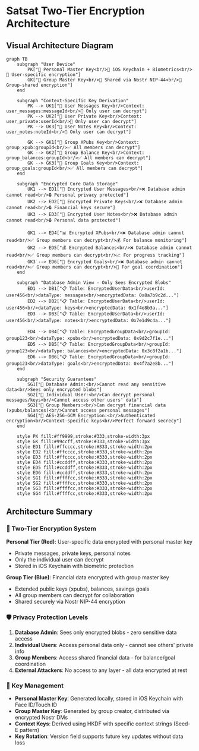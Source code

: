 # Satsat Two-Tier Encryption Architecture

## Visual Architecture Diagram

```mermaid
graph TB
    subgraph "User Device"
        PK["🔑 Personal Master Key<br/>📱 iOS Keychain + Biometrics<br/>🔐 User-specific encryption"]
        GK["🔑 Group Master Key<br/>📡 Shared via Nostr NIP-44<br/>🔐 Group-shared encryption"]
    end

    subgraph "Context-Specific Key Derivation"
        PK --> UK1["🔐 User Messages Key<br/>Context: user_messages:messageId<br/>🚫 Only user can decrypt"]
        PK --> UK2["🔐 User Private Key<br/>Context: user_private:userId<br/>🚫 Only user can decrypt"]
        PK --> UK3["🔐 User Notes Key<br/>Context: user_notes:noteId<br/>🚫 Only user can decrypt"]

        GK --> GK1["🔐 Group XPubs Key<br/>Context: group_xpub:groupId<br/>✅ All members can decrypt"]
        GK --> GK2["🔐 Group Balance Key<br/>Context: group_balances:groupId<br/>✅ All members can decrypt"]
        GK --> GK3["🔐 Group Goals Key<br/>Context: group_goals:groupId<br/>✅ All members can decrypt"]
    end

    subgraph "Encrypted Core Data Storage"
        UK1 --> ED1["💬 Encrypted User Messages<br/>❌ Database admin cannot read<br/>🔒 Personal privacy protected"]
        UK2 --> ED2["🔑 Encrypted Private Keys<br/>❌ Database admin cannot read<br/>🔒 Financial keys secure"]
        UK3 --> ED3["📝 Encrypted User Notes<br/>❌ Database admin cannot read<br/>🔒 Personal data protected"]

        GK1 --> ED4["📊 Encrypted XPubs<br/>❌ Database admin cannot read<br/>✅ Group members can decrypt<br/>💰 For balance monitoring"]
        GK2 --> ED5["💰 Encrypted Balances<br/>❌ Database admin cannot read<br/>✅ Group members can decrypt<br/>📈 For progress tracking"]
        GK3 --> ED6["🎯 Encrypted Goals<br/>❌ Database admin cannot read<br/>✅ Group members can decrypt<br/>🎯 For goal coordination"]
    end

    subgraph "Database Admin View - Only Sees Encrypted Blobs"
        ED1 --> DB1["📋 Table: EncryptedUserData<br/>userId: user456<br/>dataType: messages<br/>encryptedData: 0x8a7b9c2d..."]
        ED2 --> DB2["📋 Table: EncryptedUserData<br/>userId: user456<br/>dataType: keys<br/>encryptedData: 0x1f4e8b3a..."]
        ED3 --> DB3["📋 Table: EncryptedUserData<br/>userId: user456<br/>dataType: notes<br/>encryptedData: 0x7e1d9c4a..."]

        ED4 --> DB4["📋 Table: EncryptedGroupData<br/>groupId: group123<br/>dataType: xpubs<br/>encryptedData: 0x9d2c7f1e..."]
        ED5 --> DB5["📋 Table: EncryptedGroupData<br/>groupId: group123<br/>dataType: balances<br/>encryptedData: 0x3c8f2a1b..."]
        ED6 --> DB6["📋 Table: EncryptedGroupData<br/>groupId: group123<br/>dataType: goals<br/>encryptedData: 0x4f7a2e8b..."]
    end

    subgraph "Security Guarantees"
        SG1["🚫 Database Admin:<br/>Cannot read any sensitive data<br/>Sees only encrypted blobs"]
        SG2["👤 Individual User:<br/>Can decrypt personal messages/keys<br/>Cannot access other users' data"]
        SG3["👥 Group Members:<br/>Can decrypt financial data (xpubs/balances)<br/>Cannot access personal messages"]
        SG4["🔐 AES-256-GCM Encryption:<br/>Authenticated encryption<br/>Context-specific keys<br/>Perfect forward secrecy"]
    end

    style PK fill:#ff9999,stroke:#333,stroke-width:3px
    style GK fill:#99ccff,stroke:#333,stroke-width:3px
    style ED1 fill:#ffcccc,stroke:#333,stroke-width:2px
    style ED2 fill:#ffcccc,stroke:#333,stroke-width:2px
    style ED3 fill:#ffcccc,stroke:#333,stroke-width:2px
    style ED4 fill:#ccddff,stroke:#333,stroke-width:2px
    style ED5 fill:#ccddff,stroke:#333,stroke-width:2px
    style ED6 fill:#ccddff,stroke:#333,stroke-width:2px
    style SG1 fill:#ffffcc,stroke:#333,stroke-width:2px
    style SG2 fill:#ffffcc,stroke:#333,stroke-width:2px
    style SG3 fill:#ffffcc,stroke:#333,stroke-width:2px
    style SG4 fill:#ffffcc,stroke:#333,stroke-width:2px
```

## Architecture Summary

### 🔐 Two-Tier Encryption System

**Personal Tier (Red)**: User-specific data encrypted with personal master key

- Private messages, private keys, personal notes
- Only the individual user can decrypt
- Stored in iOS Keychain with biometric protection

**Group Tier (Blue)**: Financial data encrypted with group master key

- Extended public keys (xpubs), balances, savings goals
- All group members can decrypt for collaboration
- Shared securely via Nostr NIP-44 encryption

### 🛡️ Privacy Protection Levels

1. **Database Admin**: Sees only encrypted blobs - zero sensitive data access
2. **Individual Users**: Access personal data only - cannot see others' private info
3. **Group Members**: Access shared financial data - for balance/goal coordination
4. **External Attackers**: No access to any layer - all data encrypted at rest

### 🔑 Key Management

- **Personal Master Key**: Generated locally, stored in iOS Keychain with Face ID/Touch ID
- **Group Master Key**: Generated by group creator, distributed via encrypted Nostr DMs
- **Context Keys**: Derived using HKDF with specific context strings (Seed-E pattern)
- **Key Rotation**: Version field supports future key updates without data loss

